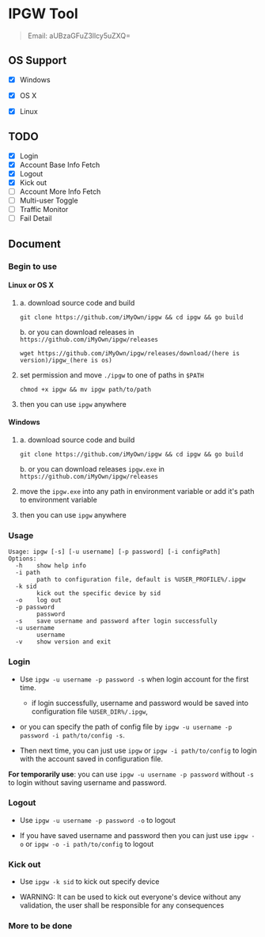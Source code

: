# IPGW Tool
> Email: aUBzaGFuZ3llcy5uZXQ=

## OS Support
- [x] Windows
- [x] OS X
- [x] Linux



## TODO
- [x] Login
- [x] Account Base Info Fetch
- [x] Logout
- [x] Kick out
- [ ] Account More Info Fetch
- [ ] Multi-user Toggle
- [ ] Traffic Monitor
- [ ] Fail Detail

## Document
### Begin to use
#### Linux or OS X
1.
    a. download source code and build

    `git clone https://github.com/iMyOwn/ipgw && cd ipgw && go build`
    
    b. or you can download releases in `https://github.com/iMyOwn/ipgw/releases`

    `wget https://github.com/iMyOwn/ipgw/releases/download/(here is version)/ipgw_(here is os)`

2. set permission and move `./ipgw` to one of paths in `$PATH`

    `chmod +x ipgw && mv ipgw path/to/path`
   
3. then you can use `ipgw` anywhere

#### Windows
1.
    a. download source code and build

    `git clone https://github.com/iMyOwn/ipgw && cd ipgw && go build`
    
    b. or you can download releases `ipgw.exe` in `https://github.com/iMyOwn/ipgw/releases`

2. move the `ipgw.exe` into any path in environment variable or add it's path to environment variable

3. then you can use `ipgw` anywhere

### Usage
```
Usage: ipgw [-s] [-u username] [-p password] [-i configPath]
Options:
  -h    show help info
  -i path
        path to configuration file, default is %USER_PROFILE%/.ipgw
  -k sid
        kick out the specific device by sid
  -o    log out
  -p password
        password
  -s    save username and password after login successfully
  -u username
        username
  -v    show version and exit
```

### Login

- Use `ipgw -u username -p password -s` when login account for the first time.

    - if login successfully, username and password would be saved into configuration file `%USER_DIR%/.ipgw`,

- or you can specify the path of config file by `ipgw -u username -p password -i path/to/config -s`.

- Then next time, you can just use `ipgw` or `ipgw -i path/to/config` to login with the account saved in configuration file.


**For temporarily use**: you can use `ipgw -u username -p password` without `-s` to login without saving username and password.

### Logout

- Use `ipgw -u username -p password -o` to logout

- If you have saved username and password then you can just use `ipgw -o` or `ipgw -o -i path/to/config` to logout

### Kick out

- Use `ipgw -k sid` to kick out specify device

- WARNING: It can be used to kick out everyone's device without any validation, the user shall be responsible for any consequences

### More to be done